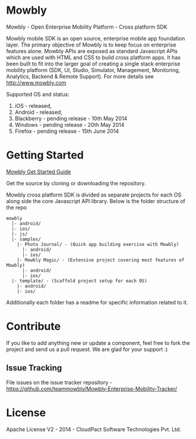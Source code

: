 Mowbly
======

Mowbly - Open Enterprise Mobility Platform - Cross platform SDK

Mowbly mobile SDK is an open source, enterprise mobile app foundation layer. The primary objective of Mowbly is to keep focus on enterprise features alone. Mowbly APIs are exposed as standard Javascript APIs which are used with HTML and CSS to build cross platform apps. It has been built to fit into the larger goal of creating a single stack enterprise mobility platform (SDK, UI, Studio, Simulator, Management, Monitoring, Analytics, Backend & Remote Support). For more details see http://www.mowbly.com

Supported OS and status: 

1. iOS - released,
2. Android - released, 
3. Blackberry - pending release - 10th May 2014
4. Windows - pending release - 20th May 2014
5. Firefox - pending release - 15th June 2014


Getting Started
==========

[Mowbly Get Started Guide](http://www.mowbly.com/docs/#/open/getting-started/index.html)

Get the source by cloning or downloading the repository.

Mowbly cross platform SDK is divided as separate projects for each OS along side the core Javascript API library. Below is the folder structure of the repo

    mowbly
      |- android/
      |- ios/
      |- js/
      |- samples/
        |- Photo Journal/ - (Quick app building exercise with Mowbly)
          |- android/
          |- ios/
        |- Mowbly Magic/ - (Extensive project covering most features of Mowbly)
          |- android/
          |- ios/
      |- template/ - (Scaffold project setup for each OS)
        |- android/
        |- ios/

Additionally each folder has a readme for specific information related to it.

Contribute
========

If you like to add anything new or update a component, feel free to fork the project and send us a pull request. We are glad for your support :)

Issue Tracking
-----------

File issues on the issue tracker repository - https://github.com/teammowbly/Mowbly-Enterprise-Mobility-Tracker/

License
=======

Apache License V2 - 2014 - CloudPact Software Technologies Pvt. Ltd.
